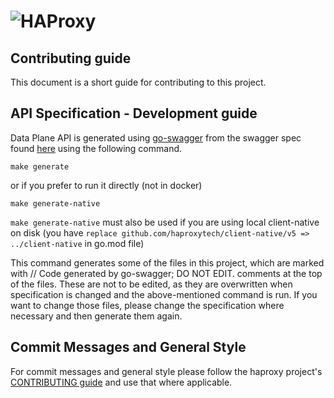 # ![HAProxy](assets/images/haproxy-weblogo-210x49.png "HAProxy")

## Contributing guide

This document is a short guide for contributing to this project.

## API Specification - Development guide

Data Plane API is generated using [go-swagger](https://github.com/go-swagger/go-swagger) from the swagger spec found [here](https://github.com/haproxytech/client-native/blob/master/specification/build/haproxy_spec.yaml) using the following command.

```
make generate
```
or if you prefer to run it directly (not in docker)
```
make generate-native
```

`make generate-native` must also be used if you are using local client-native on disk (you have `replace github.com/haproxytech/client-native/v5 => ../client-native` in go.mod file)

This command generates some of the files in this project, which are marked with // Code generated by go-swagger; DO NOT EDIT.
comments at the top of the files. These are not to be edited, as they are overwritten when specification is changed and the above-mentioned command is run. If you want to change those files, please change the specification where necessary and then generate them again.

## Commit Messages and General Style

For commit messages and general style please follow the haproxy project's [CONTRIBUTING guide](https://github.com/haproxy/haproxy/blob/master/CONTRIBUTING) and use that where applicable.
